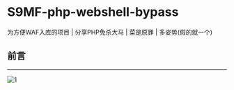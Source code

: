 # S9MF-php-webshell-bypass
为方便WAF入库的项目 | 分享PHP免杀大马 | 菜是原罪 | 多姿势(假的就一个) 

## 前言
- - -
![1](https://ws1.sinaimg.cn/large/006VEsyOgy1g0qmh8h5snj30aa096dgr.jpg)
